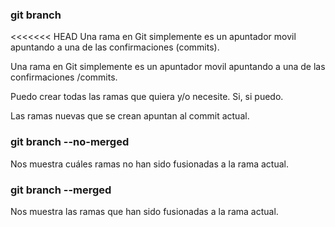 ### git branch 

<<<<<<< HEAD
Una rama en Git simplemente es un apuntador movil apuntando a una de las confirmaciones (commits).

Una rama en Git simplemente es un apuntador movil apuntando a una de las confirmaciones /commits.


Puedo crear todas las ramas que quiera y/o necesite.
Si, si puedo. 

Las ramas nuevas que se crean apuntan al commit actual.

 

### git branch --no-merged

Nos muestra cuáles ramas no han sido fusionadas a la rama actual.

### git branch --merged

Nos muestra las ramas que han sido fusionadas a la rama actual.
